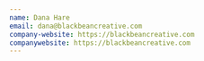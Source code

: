 ```yaml
---
name: Dana Hare
email: dana@blackbeancreative.com
company-website: https://blackbeancreative.com
companywebsite: https://blackbeancreative.com
---
```

